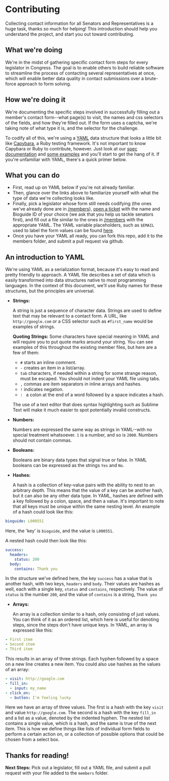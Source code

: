 # Contributing

Collecting contact information for all Senators and Representatives is a huge task, thanks so much for helping! This introduction should help you understand the project, and start you out toward contributing.

## What we're doing

We're in the midst of gathering specific contact form steps for every legislator in Congress. The goal is to enable others to build reliable software to streamline the process of contacting several representatives at once, which will enable better data quality in contact submissions over a brute-force approach to form solving.

## How we're doing it

We're documenting the specific steps involved in successfully filling out a member's contact form--what page(s) to visit, the names and css selectors of the fields, and how they're filled out. If the form uses a captcha, we're taking note of what type it is, and the selector for the challenge.

To codify all of this, we're using a [YAML](http://www.yaml.org) data structure that looks a little bit like [Capybara](http://jnicklas.github.io/capybara/), a Ruby testing framework. It's not important to know Capybara or Ruby to contribute, however. Just look at our [spec documentation](../documentation/schema.md) and [some examples](../members) and you'll start to get the hang of it. If you're unfamiliar with YAML, there's a quick primer below.

## What you can do

- First, read up on YAML below if you're not already familiar.
- Then, glance over the links above to familiarize yourself with what the type of data we're collecting looks like.
- Finally, pick a legislator whose form still needs codifying (the ones we've already done are in [/members](../members)), [open a ticket](https://github.com/unitedstates/congress-contact/issues/new) with the name and Bioguide ID of your choice (we ask that you help us tackle senators first), and fill out a file similar to the ones in [/members](../members) with the appropriate YAML. The YAML variable placeholders, such as  `$EMAIL` used to label the form values can be found [here](https://github.com/unitedstates/contact-congress/blob/master/support/variables.yaml).
- Once you have your YAML all ready, you can fork this repo, add it to the members folder, and submit a pull request via github.

## An introduction to YAML

We're using YAML as a serialization format, because it's easy to read and pretty friendly to approach. A YAML file describes a set of data which is easily transformed into data structures native to most programming languages. In the context of this document, we'll use Ruby names for these structures, but the principles are universal.

- **Strings:**

  A string is just a sequence of character data. Strings are used to define text that may be relevant to a contact form. A URL, like `http://google.com` or a CSS selector such as `#first_name` would be examples of strings.
  
  **Quoting Strings:** Some characters have special meaning in YAML and will require you to put quote marks around your string. You can see examples of this throughout the existing member files, but here are a few of them:

  - `#` starts an inline comment.
  - `-` creates an item in a list/array.
  - `tab` characters, if needed within a string for some strange reason, must be escaped. You should not indent your YAML file using tabs.
  - `,` commas are item separators in inline arrays and hashes.
  - `!` indicates negation.
  - `: ` a colon at the end of a word followed by a space indicates a hash.
 
  The use of a text editor that does syntax highlighting such as Sublime Text will make it much easier to spot potentially invalid constructs.
  
- **Numbers:**
  
  Numbers are expressed the same way as strings in YAML--with no special treatment whatsoever. `1` is a number, and so is `2000`. Numbers should not contain commas.

- **Booleans:**

  Booleans are binary data types that signal true or false. In YAML booleans can be expressed as the strings `Yes` and `No`.

- **Hashes:**
  
  A hash is a collection of key-value pairs with the ability to nest to an arbitrary depth. This means that the value of a key can be another hash, but it can also be any other data type. In YAML, hashes are defined with a key followed by a colon, space, and then a value. It's important to note that all keys must be unique within the same nesting level. An example of a hash could look like this:

```yaml
bioguide: L000551
```
  
  Here, the 'key' is `bioguide`, and the value is `L000551`.
  
  A nested hash could then look like this:
  
```yaml
success:
  headers:
    status: 200
  body:
    contains: Thank you
```
  
  In the structure we've defined here, the key `success` has a value that is another hash, with two keys, `headers` and `body`. Their values are hashes as well, each with a single key, `status` and `contains`, respectively. The value of `status` is the number `200`, and the value of `contains` is a string, `Thank you`

- **Arrays:**

  An array is a collection similar to a hash, only consisting of just values. You can think of it as an ordered list, which here is useful for denoting steps, since the steps don't have unique keys. In YAML, an array is expressed like this:
  
```yaml
- First item
- Second item
- Third item
```
  
  This results in an array of three strings. Each hyphen followed by a space on a new line creates a new item. You could also use hashes as the values of an array:
  
```yaml
- visit: http://google.com
- fill_in:
  - input: my_name
- click_on:
  - button: I'm feeling lucky
```
  
  Here we have an array of three values. The first is a hash with the key `visit` and value `http://google.com`. The second is a hash with the key `fill_in` and a list as a value, denoted by the indented hyphen. The nested list contains a single value, which is a hash, and the same is true of the next item. This is how we define things like lists of individual form fields to perform a certain action on, or a collection of possible options that could be chosen from a select box.
  
## Thanks for reading!

**Next Steps:** Pick out a legislator, fill out a YAML file, and submit a pull request with your file added to the `members` folder.
